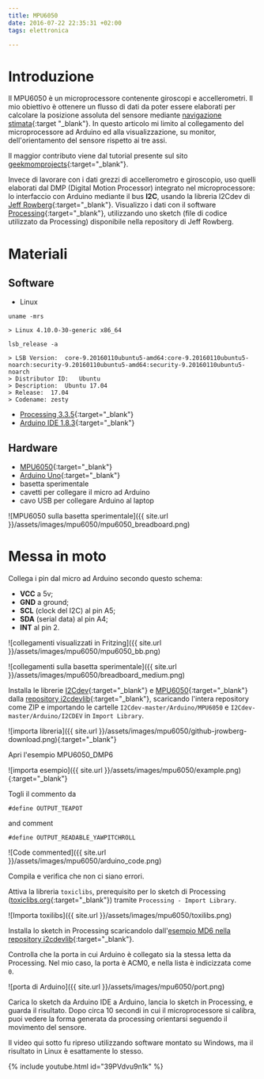 ```yaml
---
title: MPU6050
date: 2016-07-22 22:35:31 +02:00
tags: elettronica

---
```


# Introduzione

Il MPU6050 è un microprocessore contenente giroscopi e accellerometri. Il mio obiettivo è ottenere un flusso di dati da poter essere elaborati per calcolare la posizione assoluta del sensore mediante [navigazione stimata](https://it.wikipedia.org/wiki/Navigazione_stimata){:target "_blank"}. In questo articolo mi limito al collegamento del microprocessore ad Arduino ed alla visualizzazione, su monitor, dell'orientamento del sensore rispetto ai tre assi.

Il maggior contributo viene dal tutorial presente sul sito [geekmomprojects](http://www.geekmomprojects.com/mpu-6050-dmp-data-from-i2cdevlib/){:target="_blank"}.

Invece di lavorare con i dati grezzi di accellerometro e giroscopio, uso quelli elaborati dal DMP (Digital Motion Processor) integrato nel microprocessore: lo interfaccio con Arduino mediante il bus **I2C**, usando la libreria I2Cdev di [Jeff Rowberg](https://github.com/jrowberg/i2cdevlib){:target="_blank"}. Visualizzo i dati con il software [Processing](https://processing.org/){:target="_blank"}, utilizzando uno sketch (file di codice utilizzato da Processing) disponibile nella repository di Jeff Rowberg.

# Materiali

## Software

* Linux

```
uname -mrs

> Linux 4.10.0-30-generic x86_64

lsb_release -a

> LSB Version:	core-9.20160110ubuntu5-amd64:core-9.20160110ubuntu5-noarch:security-9.20160110ubuntu5-amd64:security-9.20160110ubuntu5-noarch
> Distributor ID:	Ubuntu
> Description:	Ubuntu 17.04
> Release:	17.04
> Codename:	zesty
```

* [Processing 3.3.5](https://processing.org/){:target="_blank"}
* [Arduino IDE 1.8.3](http://www.arduino.org/downloads){:target="_blank"}


## Hardware

* [MPU6050](http://playground.arduino.cc/Main/MPU-6050){:target="_blank"}
* [Arduino Uno](https://www.arduino.cc/en/Main/ArduinoBoardUno){:target="_blank"}
* basetta sperimentale
* cavetti per collegare il micro ad Arduino
* cavo USB per collegare Arduino al laptop

![MPU6050 sulla basetta sperimentale]({{ site.url }}/assets/images/mpu6050/mpu6050_breadboard.png)


# Messa in moto

Collega i pin dal micro ad Arduino secondo questo schema:

  + **VCC** a 5v;
  + **GND** a ground;
  + **SCL** (clock del I2C) al pin A5;
  + **SDA** (serial data) al pin A4;
  + **INT** al pin 2.

![collegamenti visualizzati in Fritzing]({{ site.url }}/assets/images/mpu6050/mpu6050_bb.png)

![collegamenti sulla basetta sperimentale]({{ site.url }}/assets/images/mpu6050/breadboard_medium.png)


Installa le librerie [I2Cdev](https://github.com/jrowberg/i2cdevlib/tree/master/Arduino/I2Cdev){:target="_blank"} e [MPU6050](https://github.com/jrowberg/i2cdevlib/tree/master/Arduino/MPU6050){:target="_blank"} dalla [repository i2cdevlib](https://github.com/jrowberg/i2cdevlib){:target="_blank"}, scaricando l'intera repository come ZIP e importando le cartelle `I2Cdev-master/Arduino/MPU6050` e `I2Cdev-master/Arduino/I2CDEV` in `Import Library`.

![importa libreria]({{ site.url }}/assets/images/mpu6050/github-jrowberg-download.png){:target="_blank"}

Apri l'esempio MPU6050_DMP6

![importa esempio]({{ site.url }}/assets/images/mpu6050/example.png){:target="_blank"}

Togli il commento da 

`#define OUTPUT_TEAPOT`

and comment

`#define OUTPUT_READABLE_YAWPITCHROLL`

![Code commented]({{ site.url }}/assets/images/mpu6050/arduino_code.png)

Compila e verifica che non ci siano errori.

Attiva la libreria `toxiclibs`, prerequisito per lo sketch di Processing ([toxiclibs.org](http://toxiclibs.org/){:target="_blank"}) tramite `Processing - Import Library`.

![Importa toxilibs]({{ site.url }}/assets/images/mpu6050/toxilibs.png)

Installa lo sketch in Processing scaricandolo dall'[esempio MD6 nella repository i2cdevlib](https://github.com/jrowberg/i2cdevlib/blob/master/Arduino/MPU6050/examples/MPU6050_DMP6/Processing/MPUTeapot/MPUTeapot.pde){:target="_blank"}.

Controlla che la porta in cui Arduino è collegato sia la stessa letta da Processing. Nel mio caso, la porta è ACM0, e nella lista è indicizzata come `0`.

![porta di Arduino]({{ site.url }}/assets/images/mpu6050/port.png)

Carica lo sketch da Arduino IDE a Arduino, lancia lo sketch in Processing, e guarda il risultato. Dopo circa 10 secondi in cui il microprocessore si calibra, puoi vedere la forma generata da processing orientarsi seguendo il movimento del sensore.

Il video qui sotto fu ripreso utilizzando software montato su Windows, ma il risultato in Linux è esattamente lo stesso.

{% include youtube.html id="39PVdvu9n1k" %}
